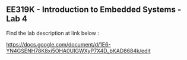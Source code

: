 ## EE319K - Introduction to Embedded Systems - Lab 4

Find the lab description at link below :

https://docs.google.com/document/d/1E6-YN4GSENH78K8xi5OHA0UIGWXyP7X4D_bKAD8684k/edit
